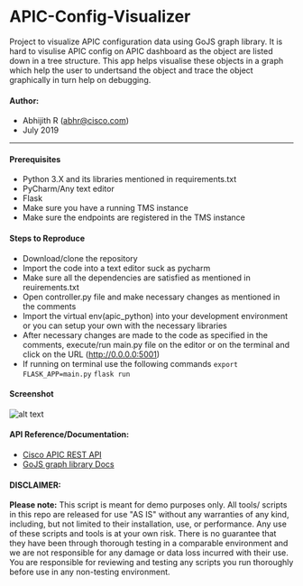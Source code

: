 # APIC-Config-Visualizer
 Project to visualize APIC configuration data using GoJS graph library. It is hard to visulise APIC config on APIC dashboard as the object are listed down in a tree structure. This app helps visualise these objects in a graph which help the user to undertsand the object and trace the object graphically in turn help on debugging.

#### Author:

* Abhijith R (abhr@cisco.com)
*  July 2019
***

#### Prerequisites
* Python 3.X and its libraries mentioned in requirements.txt
* PyCharm/Any text editor
* Flask
* Make sure you have a running TMS instance
* Make sure the endpoints are registered in the TMS instance

#### Steps to Reproduce
* Download/clone the repository
* Import the code into a text editor suck as pycharm
* Make sure all the dependencies are satisfied as mentioned in reuirements.txt
* Open controller.py file and make necessary changes as mentioned in the comments
* Import the virtual env(apic_python) into your development environment or you can setup your own with the necessary libraries
* After necessary changes are made to the code as specified in the comments, execute/run main.py file on the editor or on the terminal and click on the URL (http://0.0.0.0:5001)
* If running on terminal use the following commands
```export FLASK_APP=main.py```
```flask run```

#### Screenshot
![alt text](https://github.com/Abhijith-R/APIC-Config-Visualizer/blob/master/APIC_visualizer.png)

#### API Reference/Documentation:
* [Cisco APIC REST API](https://www.cisco.com/c/en/us/td/docs/switches/datacenter/aci/apic/sw/2-x/rest_cfg/2_1_x/b_Cisco_APIC_REST_API_Configuration_Guide/b_Cisco_APIC_REST_API_Configuration_Guide_chapter_01.html)
* [GoJS graph library Docs](https://gojs.net/latest/samples/ldLayout.html)

#### DISCLAIMER:
<b>Please note:</b> This script is meant for demo purposes only. All tools/ scripts in this repo are released for use "AS IS" without any warranties of any kind, including, but not limited to their installation, use, or performance. Any use of these scripts and tools is at your own risk. There is no guarantee that they have been through thorough testing in a comparable environment and we are not responsible for any damage or data loss incurred with their use.
You are responsible for reviewing and testing any scripts you run thoroughly before use in any non-testing environment.

